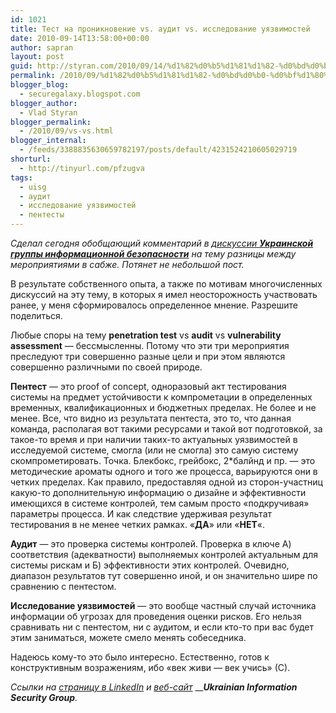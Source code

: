 ```yaml
---
id: 1021
title: Тест на проникновение vs. аудит vs. исследование уязвимостей
date: 2010-09-14T13:58:00+00:00
author: sapran
layout: post
guid: http://styran.com/2010/09/14/%d1%82%d0%b5%d1%81%d1%82-%d0%bd%d0%b0-%d0%bf%d1%80%d0%be%d0%bd%d0%b8%d0%ba%d0%bd%d0%be%d0%b2%d0%b5%d0%bd%d0%b8%d0%b5-vs-%d0%b0%d1%83%d0%b4%d0%b8%d1%82-vs-%d0%b8%d1%81%d1%81%d0%bb%d0%b5%d0%b4%d0%be/
permalink: /2010/09/%d1%82%d0%b5%d1%81%d1%82-%d0%bd%d0%b0-%d0%bf%d1%80%d0%be%d0%bd%d0%b8%d0%ba%d0%bd%d0%be%d0%b2%d0%b5%d0%bd%d0%b8%d0%b5-vs-%d0%b0%d1%83%d0%b4%d0%b8%d1%82-vs-%d0%b8%d1%81%d1%81%d0%bb%d0%b5%d0%b4%d0%be/
blogger_blog:
  - securegalaxy.blogspot.com
blogger_author:
  - Vlad Styran
blogger_permalink:
  - /2010/09/vs-vs.html
blogger_internal:
  - /feeds/3388835630659782197/posts/default/4231524210605029719
shorturl:
  - http://tinyurl.com/pfzugva
tags:
  - uisg
  - аудит
  - исследование уязвимостей
  - пентесты
---
```

_Сделал сегодня обобщающий комментарий в [дискуссии **Украинской группы информационной безопасности**](http://www.linkedin.com/groupItem?view=&gid=1220117&type=member&item=29450339) на тему разницы между мероприятиями в сабже. Потянет не небольшой пост._

В результате собственного опыта, а также по мотивам многочисленных дискуссий на эту тему, в которых я имел неосторожность участвовать ранее, у меня сформировалось определенное мнение. Разрешите поделиться.

Любые споры на тему **penetration test** vs **audit** vs **vulnerability assessment** &#8212; бессмысленны. Потому что эти три мероприятия преследуют три совершенно разные цели и при этом являются совершенно различными по своей природе.

**Пентест** &#8212; это proof of concept, одноразовый акт тестирования системы на предмет устойчивости к компрометации в определенных временных, квалификационных и бюджетных пределах. Не более и не менее. Все, что видно из результата пентеста, это то, что данная команда, располагая вот такими ресурсами и такой вот подготовкой, за такое-то время и при наличии таких-то актуальных уязвимостей в исследуемой системе, смогла (или не смогла) это самую систему скомпрометировать. Точка. Блекбокс, грейбокс, 2*балйнд и пр. &#8212; это методические ароматы одного и того же процесса, варьируются они в четких пределах. Как правило, предоставляя одной из сторон-участниц какую-то дополнительную информацию о дизайне и эффективности имеющихся в системе контролей, тем самым просто &#171;подкручивая&#187; параметры процесса. И как следствие удерживая результат тестирования в не менее четких рамках. &#171;**ДА**&#187; или &#171;**НЕТ**&#171;.

**Аудит** &#8212; это проверка системы контролей. Проверка в ключе А) соответствия (адекватности) выполняемых контролей актуальным для системы рискам и Б) эффективности этих контролей. Очевидно, диапазон результатов тут совершенно иной, и он значительно шире по сравнению с пентестом.

**Исследование уязвимостей** &#8212; это вообще частный случай источника информации об угрозах для проведения оценки рисков. Его нельзя сравнивать ни с пентестом, ни с аудитом, и если кто-то при вас будет этим заниматься, можете смело менять собеседника.

Надеюсь кому-то это было интересно. Естественно, готов к конструктивным возражениям, ибо &#171;век живи &#8212; век учись&#187; (С).

_Ссылки на_ [_страницу в LinkedIn_](http://www.linkedin.com/groups?home=&gid=1220117&trk=anet_ug_hm) _и_ [_веб-сайт_](http://sites.google.com/site/uisgua/) __**_Ukrainian Information Security Group_**_._

<div class="addtoany_share_save_container addtoany_content_bottom">
  <div class="a2a_kit a2a_kit_size_32 addtoany_list a2a_target" id="wpa2a_120">
    <a class="a2a_button_facebook" href="http://www.addtoany.com/add_to/facebook?linkurl=https%3A%2F%2Fblog.styran.com%2F2010%2F09%2F%25d1%2582%25d0%25b5%25d1%2581%25d1%2582-%25d0%25bd%25d0%25b0-%25d0%25bf%25d1%2580%25d0%25be%25d0%25bd%25d0%25b8%25d0%25ba%25d0%25bd%25d0%25be%25d0%25b2%25d0%25b5%25d0%25bd%25d0%25b8%25d0%25b5-vs-%25d0%25b0%25d1%2583%25d0%25b4%25d0%25b8%25d1%2582-vs-%25d0%25b8%25d1%2581%25d1%2581%25d0%25bb%25d0%25b5%25d0%25b4%25d0%25be%2F&linkname=%D0%A2%D0%B5%D1%81%D1%82%20%D0%BD%D0%B0%20%D0%BF%D1%80%D0%BE%D0%BD%D0%B8%D0%BA%D0%BD%D0%BE%D0%B2%D0%B5%D0%BD%D0%B8%D0%B5%20vs.%20%D0%B0%D1%83%D0%B4%D0%B8%D1%82%20vs.%20%D0%B8%D1%81%D1%81%D0%BB%D0%B5%D0%B4%D0%BE%D0%B2%D0%B0%D0%BD%D0%B8%D0%B5%20%D1%83%D1%8F%D0%B7%D0%B2%D0%B8%D0%BC%D0%BE%D1%81%D1%82%D0%B5%D0%B9" title="Facebook" rel="nofollow" target="_blank"></a><a class="a2a_button_twitter" href="http://www.addtoany.com/add_to/twitter?linkurl=https%3A%2F%2Fblog.styran.com%2F2010%2F09%2F%25d1%2582%25d0%25b5%25d1%2581%25d1%2582-%25d0%25bd%25d0%25b0-%25d0%25bf%25d1%2580%25d0%25be%25d0%25bd%25d0%25b8%25d0%25ba%25d0%25bd%25d0%25be%25d0%25b2%25d0%25b5%25d0%25bd%25d0%25b8%25d0%25b5-vs-%25d0%25b0%25d1%2583%25d0%25b4%25d0%25b8%25d1%2582-vs-%25d0%25b8%25d1%2581%25d1%2581%25d0%25bb%25d0%25b5%25d0%25b4%25d0%25be%2F&linkname=%D0%A2%D0%B5%D1%81%D1%82%20%D0%BD%D0%B0%20%D0%BF%D1%80%D0%BE%D0%BD%D0%B8%D0%BA%D0%BD%D0%BE%D0%B2%D0%B5%D0%BD%D0%B8%D0%B5%20vs.%20%D0%B0%D1%83%D0%B4%D0%B8%D1%82%20vs.%20%D0%B8%D1%81%D1%81%D0%BB%D0%B5%D0%B4%D0%BE%D0%B2%D0%B0%D0%BD%D0%B8%D0%B5%20%D1%83%D1%8F%D0%B7%D0%B2%D0%B8%D0%BC%D0%BE%D1%81%D1%82%D0%B5%D0%B9" title="Twitter" rel="nofollow" target="_blank"></a><a class="a2a_button_google_plus" href="http://www.addtoany.com/add_to/google_plus?linkurl=https%3A%2F%2Fblog.styran.com%2F2010%2F09%2F%25d1%2582%25d0%25b5%25d1%2581%25d1%2582-%25d0%25bd%25d0%25b0-%25d0%25bf%25d1%2580%25d0%25be%25d0%25bd%25d0%25b8%25d0%25ba%25d0%25bd%25d0%25be%25d0%25b2%25d0%25b5%25d0%25bd%25d0%25b8%25d0%25b5-vs-%25d0%25b0%25d1%2583%25d0%25b4%25d0%25b8%25d1%2582-vs-%25d0%25b8%25d1%2581%25d1%2581%25d0%25bb%25d0%25b5%25d0%25b4%25d0%25be%2F&linkname=%D0%A2%D0%B5%D1%81%D1%82%20%D0%BD%D0%B0%20%D0%BF%D1%80%D0%BE%D0%BD%D0%B8%D0%BA%D0%BD%D0%BE%D0%B2%D0%B5%D0%BD%D0%B8%D0%B5%20vs.%20%D0%B0%D1%83%D0%B4%D0%B8%D1%82%20vs.%20%D0%B8%D1%81%D1%81%D0%BB%D0%B5%D0%B4%D0%BE%D0%B2%D0%B0%D0%BD%D0%B8%D0%B5%20%D1%83%D1%8F%D0%B7%D0%B2%D0%B8%D0%BC%D0%BE%D1%81%D1%82%D0%B5%D0%B9" title="Google+" rel="nofollow" target="_blank"></a><a class="a2a_button_linkedin" href="http://www.addtoany.com/add_to/linkedin?linkurl=https%3A%2F%2Fblog.styran.com%2F2010%2F09%2F%25d1%2582%25d0%25b5%25d1%2581%25d1%2582-%25d0%25bd%25d0%25b0-%25d0%25bf%25d1%2580%25d0%25be%25d0%25bd%25d0%25b8%25d0%25ba%25d0%25bd%25d0%25be%25d0%25b2%25d0%25b5%25d0%25bd%25d0%25b8%25d0%25b5-vs-%25d0%25b0%25d1%2583%25d0%25b4%25d0%25b8%25d1%2582-vs-%25d0%25b8%25d1%2581%25d1%2581%25d0%25bb%25d0%25b5%25d0%25b4%25d0%25be%2F&linkname=%D0%A2%D0%B5%D1%81%D1%82%20%D0%BD%D0%B0%20%D0%BF%D1%80%D0%BE%D0%BD%D0%B8%D0%BA%D0%BD%D0%BE%D0%B2%D0%B5%D0%BD%D0%B8%D0%B5%20vs.%20%D0%B0%D1%83%D0%B4%D0%B8%D1%82%20vs.%20%D0%B8%D1%81%D1%81%D0%BB%D0%B5%D0%B4%D0%BE%D0%B2%D0%B0%D0%BD%D0%B8%D0%B5%20%D1%83%D1%8F%D0%B7%D0%B2%D0%B8%D0%BC%D0%BE%D1%81%D1%82%D0%B5%D0%B9" title="LinkedIn" rel="nofollow" target="_blank"></a><a class="a2a_dd addtoany_share_save" href="https://www.addtoany.com/share"></a>
  </div>
</div>